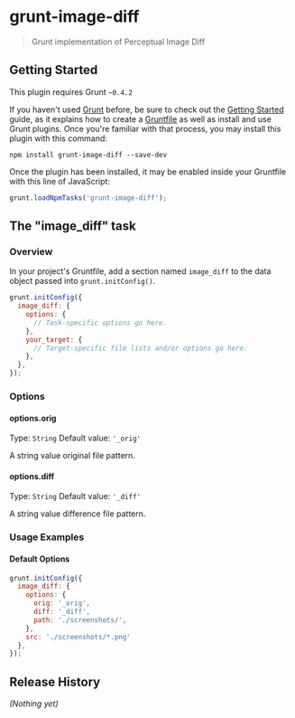 # grunt-image-diff

> Grunt implementation of Perceptual Image Diff

## Getting Started
This plugin requires Grunt `~0.4.2`

If you haven't used [Grunt](http://gruntjs.com/) before, be sure to check out the [Getting Started](http://gruntjs.com/getting-started) guide, as it explains how to create a [Gruntfile](http://gruntjs.com/sample-gruntfile) as well as install and use Grunt plugins. Once you're familiar with that process, you may install this plugin with this command:

```shell
npm install grunt-image-diff --save-dev
```

Once the plugin has been installed, it may be enabled inside your Gruntfile with this line of JavaScript:

```js
grunt.loadNpmTasks('grunt-image-diff');
```

## The "image_diff" task

### Overview
In your project's Gruntfile, add a section named `image_diff` to the data object passed into `grunt.initConfig()`.

```js
grunt.initConfig({
  image_diff: {
    options: {
      // Task-specific options go here.
    },
    your_target: {
      // Target-specific file lists and/or options go here.
    },
  },
});
```

### Options

#### options.orig
Type: `String`
Default value: `'_orig'`

A string value original file pattern.

#### options.diff
Type: `String`
Default value: `'_diff'`

A string value difference file pattern.

### Usage Examples

#### Default Options

```js
grunt.initConfig({
  image_diff: {
	options: {
	  orig: '_orig',
	  diff: '_diff',
	  path: './screenshots/',
	},
	src: './screenshots/*.png'
  },
});
```
## Release History
_(Nothing yet)_
